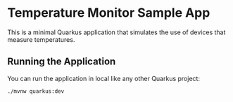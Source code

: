 # Temperature Monitor Sample App

This is a minimal Quarkus application that simulates the use of devices that measure temperatures.

## Running the Application

You can run the application in local like any other Quarkus project:

```bash
./mvnw quarkus:dev
```
